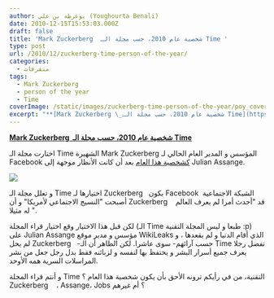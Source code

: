 ```yaml
---
author: يوغرطة بن علي (Youghourta Benali)
date: 2010-12-15T15:53:03.000Z
draft: false
title: 'Mark Zuckerberg  شخصية عام 2010، حسب مجلة الـ Time '
type: post
url: /2010/12/zuckerberg-time-person-of-the-year/
categories:
  - متفرقات
tags:
  - Mark Zuckerberg
  - person of the year
  - Time
coverImage: /static/images/zuckerberg-time-person-of-the-year/poy_cover_z_1215.jpg
excerpt: "**[Mark Zuckerberg \_شخصية عام 2010، حسب مجلة الـ Time](https://www.it-scoop.com/2010/12/zuckerberg-time-person-of-the-year)**\n\nاختارت مجلة الـ Time الشهيرة Mark Zuckerberg\_المؤسس و المدير العام الحالي لـ Facebook [كشخصية هذا العام](http://www.time.com/time/specials/packages/article/0,28804,2036683\\_2037183\\_2037185,00.html) بعد أن كانت الأنظار موجهة إلى Julian Assange.\n\n\n\nو تعلل مجلة الـ Time اختيارها لـ Zuckerberg \_\_بكون"
---
```

**[Mark Zuckerberg  شخصية عام 2010، حسب مجلة الـ Time](https://www.it-scoop.com/2010/12/zuckerberg-time-person-of-the-year)**

اختارت مجلة الـ Time الشهيرة Mark Zuckerberg المؤسس و المدير العام الحالي لـ Facebook [كشخصية هذا العام](http://www.time.com/time/specials/packages/article/0,28804,2036683\_2037183\_2037185,00.html) بعد أن كانت الأنظار موجهة إلى Julian Assange.

![](/static/images/zuckerberg-time-person-of-the-year/poy_cover_z\_1215.jpg)

و تعلل مجلة الـ Time اختيارها لـ Zuckerberg   بكون Facebook الشبكة الاجتماعية  أصبحت "النسيج الاجتماعي لأمريكا" و أن Zuckerberg    قد "أحدث أمرا لم يعرف العالم له مثيلا ".

لكن قبل هذا الاختيار وقع اختيار قراء المجلة (الـ Time طبعا و ليس المجلة التقنية :p) على Julian Assange مؤسس و مدير موقع WikiLeaks الذي أقام الدنيا و لم يقعدها ، و لم يحل Zuckerberg   -حسب آرائهم- سوى عاشرا. لكن الظاهر أن الـ Time تفضل رجلا يعرف جميع أسرار البشر و يحتفظ بها لنفسه و لزبائنه فقط بدل رجل جعل من نشر المراسلات السرية همه الأوحد.

و أنتم قراء المجلة Time التقنية، من في رأيكم ترونه الأحق بأن يكون شخصية هذا العام ؟ Zuckerberg    ، Assange، Jobs ؟ أم غيرهم

